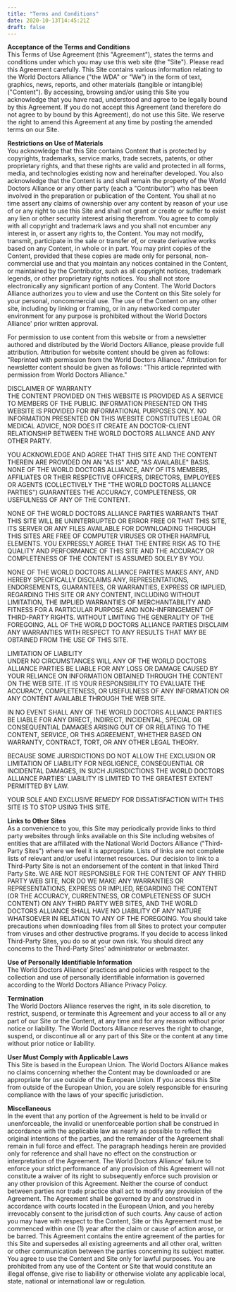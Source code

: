 ```yaml
---
title: "Terms and Conditions"
date: 2020-10-13T14:45:21Z
draft: false
---
```


**Acceptance of the Terms and Conditions**  
This Terms of Use Agreement (this "Agreement"), states the terms and conditions under which you may use this web site (the "Site").  Please read this Agreement carefully.  This Site contains various information relating to the World Doctors Alliance ("the WDA" or "We") in the form of text, graphics, news, reports, and other materials (tangible or intangible) ("Content").  By accessing, browsing and/or using this Site you acknowledge that you have read, understood and agree to be legally bound by this Agreement.  If you do not accept this Agreement (and therefore do not agree to by bound by this Agreement), do not use this Site. We reserve the right to amend this Agreement at any time by posting the amended terms on our Site.     

**Restrictions on Use of Materials**  
You acknowledge that this Site contains Content that is protected by copyrights, trademarks, service marks, trade secrets, patents, or other proprietary rights, and that these rights are valid and protected in all forms, media, and technologies existing now and hereinafter developed. You also acknowledge that the Content is and shall remain the property of the World Doctors Alliance or any other party (each a "Contributor") who has been involved in the preparation or publication of the Content.  You shall at no time assert any claims of ownership over any content by reason of your use of or any right to use this Site and shall not grant or create or suffer to exist any lien or other security interest arising therefrom.  You agree to comply with all copyright and trademark laws and you shall not encumber any interest in, or assert any rights to, the Content.  You may not modify, transmit, participate in the sale or transfer of, or create derivative works based on any Content, in whole or in part.  You may print copies of the Content, provided that these copies are made only for personal, non-commercial use and that you maintain any notices contained in the Content, or maintained by the Contributor, such as all copyright notices, trademark legends, or other proprietary rights notices. You shall not store electronically any significant portion of any Content. The World Doctors Alliance authorizes you to view and use the Content on this Site solely for your personal, noncommercial use. The use of the Content on any other site, including by linking or framing, or in any networked computer environment for any purpose is prohibited without the World Doctors Alliance' prior written approval.    

For permission to use content from this website or from a newsletter authored and distributed by the World Doctors Alliance, please provide full attribution. Attribution for website content should be given as follows: "Reprinted with permission from the World Doctors Alliance." Attribution for newsletter content should be given as follows: "This article reprinted with permission from World Doctors Alliance."   

DISCLAIMER OF WARRANTY  
THE CONTENT PROVIDED ON THIS WEBSITE IS PROVIDED AS A SERVICE TO MEMBERS OF THE PUBLIC. INFORMATION PRESENTED ON THIS WEBSITE IS PROVIDED FOR INFORMATIONAL PURPOSES ONLY.  NO INFORMATION PRESENTED ON THIS WEBSITE CONSTITUTES LEGAL OR MEDICAL ADVICE, NOR DOES IT CREATE AN DOCTOR-CLIENT RELATIONSHIP BETWEEN THE WORLD DOCTORS ALLIANCE AND ANY OTHER PARTY.   

YOU ACKNOWLEDGE AND AGREE THAT THIS SITE AND THE CONTENT THEREIN ARE PROVIDED ON AN "AS IS" AND "AS AVAILABLE" BASIS.  NONE OF THE WORLD DOCTORS ALLIANCE, ANY OF ITS MEMBERS, AFFILIATES OR THEIR RESPECTIVE OFFICERS, DIRECTORS, EMPLOYEES OR AGENTS (COLLECTIVELY THE "THE WORLD DOCTORS ALLIANCE PARTIES") GUARANTEES THE ACCURACY, COMPLETENESS, OR USEFULNESS OF ANY OF THE CONTENT.   

NONE OF THE WORLD DOCTORS ALLIANCE PARTIES WARRANTS THAT THIS SITE WILL BE UNINTERRUPTED OR ERROR FREE OR THAT THIS SITE, ITS SERVER OR ANY FILES AVAILABLE FOR DOWNLOADING THROUGH THIS SITES ARE FREE OF COMPUTER VIRUSES OR OTHER HARMFUL ELEMENTS.  YOU EXPRESSLY AGREE THAT THE ENTIRE RISK AS TO THE QUALITY AND PERFORMANCE OF THIS SITE AND THE ACCURACY OR COMPLETENESS OF THE CONTENT IS ASSUMED SOLELY BY YOU.   

NONE OF THE WORLD DOCTORS ALLIANCE PARTIES MAKES ANY, AND HEREBY SPECIFICALLY DISCLAIMS ANY, REPRESENTATIONS, ENDORSEMENTS, GUARANTEES, OR WARRANTIES, EXPRESS OR IMPLIED, REGARDING THIS SITE OR ANY CONTENT, INCLUDING WITHOUT LIMITATION, THE IMPLIED WARRANTIES OF MERCHANTABILITY AND FITNESS FOR A PARTICULAR PURPOSE AND NON-INFRINGEMENT OF THIRD-PARTY RIGHTS.  WITHOUT LIMITING THE GENERALITY OF THE FOREGOING, ALL OF THE WORLD DOCTORS ALLIANCE PARTIES DISCLAIM ANY WARRANTIES WITH RESPECT TO ANY RESULTS THAT MAY BE OBTAINED FROM THE USE OF THIS SITE.  

LIMITATION OF LIABILITY  
UNDER NO CIRCUMSTANCES WILL ANY OF THE WORLD DOCTORS ALLIANCE PARTIES BE LIABLE FOR ANY LOSS OR DAMAGE CAUSED BY YOUR RELIANCE ON INFORMATION OBTAINED THROUGH THE CONTENT ON THE WEB SITE.  IT IS YOUR RESPONSIBILITY TO EVALUATE THE ACCURACY, COMPLETENESS, OR USEFULNESS OF ANY INFORMATION OR ANY CONTENT AVAILABLE THROUGH THE WEB SITE.  

IN NO EVENT SHALL ANY OF THE WORLD DOCTORS ALLIANCE PARTIES BE LIABLE FOR ANY DIRECT, INDIRECT, INCIDENTAL, SPECIAL OR CONSEQUENTIAL DAMAGES ARISING OUT OF OR RELATING TO THE CONTENT, SERVICE, OR THIS AGREEMENT, WHETHER BASED ON WARRANTY, CONTRACT, TORT, OR ANY OTHER LEGAL THEORY.  

BECAUSE SOME JURISDICTIONS  DO NOT ALLOW THE EXCLUSION OR LIMITATION OF LIABILITY FOR NEGLIGENCE, CONSEQUENTIAL OR INCIDENTAL DAMAGES, IN SUCH JURISDICTIONS THE WORLD DOCTORS ALLIANCE  PARTIES' LIABILITY IS LIMITED TO THE GREATEST EXTENT PERMITTED BY LAW.  

YOUR SOLE AND EXCLUSIVE REMEDY FOR DISSATISFACTION WITH THIS SITE IS TO STOP USING THIS SITE.  

**Links to Other Sites**  
As a convenience to you, this Site may periodically provide links to third party websites through links available on this Site including websites of entities that are affiliated with the National World Doctors Alliance ("Third-Party Sites") where we feel it is appropriate. Lists of links are not complete lists of relevant and/or useful internet resources.  Our decision to link to a Third-Party Site is not an endorsement of the content in that linked Third Party Site. WE ARE NOT RESPONSIBLE FOR THE CONTENT OF ANY THIRD PARTY WEB SITE, NOR DO WE MAKE ANY WARRANTIES OR REPRESENTATIONS, EXPRESS OR IMPLIED, REGARDING THE CONTENT (OR THE ACCURACY, CURRENTNESS, OR COMPLETENESS OF SUCH CONTENT) ON ANY THIRD PARTY WEB SITES, AND THE WORLD DOCTORS ALLIANCE SHALL HAVE NO LIABILITY OF ANY NATURE WHATSOEVER IN RELATION TO ANY OF THE FOREGOING.  You should take precautions when downloading files from all Sites to protect your computer from viruses and other destructive programs.  If you decide to access linked Third-Party Sites, you do so at your own risk. You should direct any concerns to the Third-Party Sites' administrator or webmaster. 

**Use of Personally Identifiable Information**  
The World Doctors Alliance’ practices and policies with respect to the collection and use of personally identifiable information is governed according to the World Doctors Alliance Privacy Policy.

**Termination**  
The World Doctors Alliance reserves the right, in its sole discretion, to restrict, suspend, or terminate this Agreement and your access to all or any part of our Site or the Content, at any time and for any reason without prior notice or liability. The World Doctors Alliance reserves the right to change, suspend, or discontinue all or any part of this Site or the content at any time without prior notice or liability.  

**User Must Comply with Applicable Laws**  
This Site is based in the European Union.  The World Doctors Alliance makes no claims concerning whether the Content may be downloaded or are appropriate for use outside of the European Union.  If you access this Site from outside of the European Union, you are solely responsible for ensuring compliance with the laws of your specific jurisdiction.   

**Miscellaneous**   
In the event that any portion of the Agreement is held to be invalid or unenforceable, the invalid or unenforceable portion shall be construed in accordance with the applicable law as nearly as possible to reflect the original intentions of the parties, and the remainder of the Agreement shall remain in full force and effect.  The paragraph headings herein are provided only for reference and shall have no effect on the construction or interpretation of the Agreement. The World Doctors Alliance' failure to enforce your strict performance of any provision of this Agreement will not constitute a waiver of its right to subsequently enforce such provision or any other provision of this Agreement.  Neither the course of conduct between parties nor trade practice shall act to modify any provision of the Agreement. The Agreement shall be governed by and construed in accordance with courts located in the European Union, and you hereby irrevocably consent to the jurisdiction of such courts.  Any cause of action you may have with respect to the Content, Site or this Agreement must be commenced within one (1) year after the claim or cause of action arose, or be barred. This Agreement contains the entire agreement of the parties for this Site and supersedes all existing agreements and all other oral, written or other communication between the parties concerning its subject matter. You agree to use the Content and Site only for lawful purposes. You are prohibited from any use of the Content or Site that would constitute an illegal offense, give rise to liability or otherwise violate any applicable local, state, national or international law or regulation.   